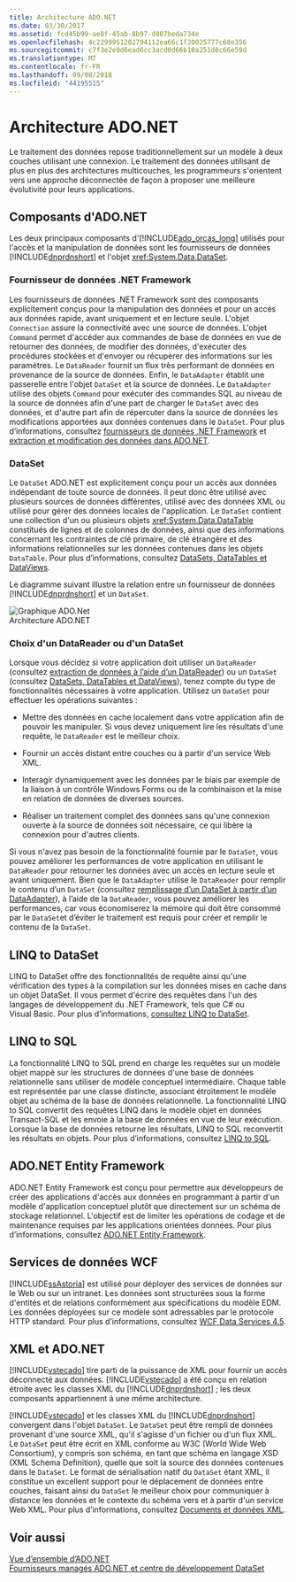 ```yaml
---
title: Architecture ADO.NET
ms.date: 03/30/2017
ms.assetid: fcd45b99-ae8f-45ab-8b97-d887beda734e
ms.openlocfilehash: 4c2299951202794112ea66c1f20025777c68e356
ms.sourcegitcommit: c7f3e2e9d6ead6cc3acd0d66b10a251d0c66e59d
ms.translationtype: MT
ms.contentlocale: fr-FR
ms.lasthandoff: 09/08/2018
ms.locfileid: "44195515"
---
```

# <a name="adonet-architecture"></a>Architecture ADO.NET
Le traitement des données repose traditionnellement sur un modèle à deux couches utilisant une connexion. Le traitement des données utilisant de plus en plus des architectures multicouches, les programmeurs s'orientent vers une approche déconnectée de façon à proposer une meilleure évolutivité pour leurs applications.  
  
## <a name="adonet-components"></a>Composants d'ADO.NET  
 Les deux principaux composants d'[!INCLUDE[ado_orcas_long](../../../../includes/ado-orcas-long-md.md)] utilisés pour l'accès et la manipulation de données sont les fournisseurs de données [!INCLUDE[dnprdnshort](../../../../includes/dnprdnshort-md.md)] et l'objet <xref:System.Data.DataSet>.  
  
### <a name="net-framework-data-providers"></a>Fournisseur de données .NET Framework  
 Les fournisseurs de données .NET Framework sont des composants explicitement conçus pour la manipulation des données et pour un accès aux données rapide, avant uniquement et en lecture seule. L'objet `Connection` assure la connectivité avec une source de données. L'objet `Command` permet d'accéder aux commandes de base de données en vue de retourner des données, de modifier des données, d'exécuter des procédures stockées et d'envoyer ou récupérer des informations sur les paramètres. Le `DataReader` fournit un flux très performant de données en provenance de la source de données. Enfin, le `DataAdapter` établit une passerelle entre l'objet `DataSet` et la source de données. Le `DataAdapter` utilise des objets `Command` pour exécuter des commandes SQL au niveau de la source de données afin d'une part de charger le `DataSet` avec des données, et d'autre part afin de répercuter dans la source de données les modifications apportées aux données contenues dans le `DataSet`. Pour plus d’informations, consultez [fournisseurs de données .NET Framework](../../../../docs/framework/data/adonet/data-providers.md) et [extraction et modification des données dans ADO.NET](../../../../docs/framework/data/adonet/retrieving-and-modifying-data.md).  
  
### <a name="the-dataset"></a>DataSet  
 Le `DataSet` ADO.NET est explicitement conçu pour un accès aux données indépendant de toute source de données. Il peut donc être utilisé avec plusieurs sources de données différentes, utilisé avec des données XML ou utilisé pour gérer des données locales de l'application. Le `DataSet` contient une collection d'un ou plusieurs objets <xref:System.Data.DataTable> constitués de lignes et de colonnes de données, ainsi que des informations concernant les contraintes de clé primaire, de clé étrangère et des informations relationnelles sur les données contenues dans les objets `DataTable`. Pour plus d’informations, consultez [DataSets, DataTables et DataViews](../../../../docs/framework/data/adonet/dataset-datatable-dataview/index.md).  
  
 Le diagramme suivant illustre la relation entre un fournisseur de données [!INCLUDE[dnprdnshort](../../../../includes/dnprdnshort-md.md)] et un `DataSet`.  
  
 ![Graphique ADO.Net](../../../../docs/framework/data/adonet/media/ado-1-bpuedev11.png "ado_1_bpuedev11")  
Architecture ADO.NET  
  
### <a name="choosing-a-datareader-or-a-dataset"></a>Choix d'un DataReader ou d'un DataSet  
 Lorsque vous décidez si votre application doit utiliser un `DataReader` (consultez [extraction de données à l’aide d’un DataReader](../../../../docs/framework/data/adonet/retrieving-data-using-a-datareader.md)) ou un `DataSet` (consultez [DataSets, DataTables et DataViews](../../../../docs/framework/data/adonet/dataset-datatable-dataview/index.md)), tenez compte du type de fonctionnalités nécessaires à votre application. Utilisez un `DataSet` pour effectuer les opérations suivantes :  
  
-   Mettre des données en cache localement dans votre application afin de pouvoir les manipuler. Si vous devez uniquement lire les résultats d'une requête, le `DataReader` est le meilleur choix.  
  
-   Fournir un accès distant entre couches ou à partir d'un service Web XML.  
  
-   Interagir dynamiquement avec les données par le biais par exemple de la liaison à un contrôle Windows Forms ou de la combinaison et la mise en relation de données de diverses sources.  
  
-   Réaliser un traitement complet des données sans qu'une connexion ouverte à la source de données soit nécessaire, ce qui libère la connexion pour d'autres clients.  
  
 Si vous n'avez pas besoin de la fonctionnalité fournie par le `DataSet`, vous pouvez améliorer les performances de votre application en utilisant le `DataReader` pour retourner les données avec un accès en lecture seule et avant uniquement. Bien que le `DataAdapter` utilise le `DataReader` pour remplir le contenu d’un `DataSet` (consultez [remplissage d’un DataSet à partir d’un DataAdapter](../../../../docs/framework/data/adonet/populating-a-dataset-from-a-dataadapter.md)), à l’aide de la `DataReader`, vous pouvez améliorer les performances, car vous économiserez la mémoire qui doit être consommé par le `DataSet`et d’éviter le traitement est requis pour créer et remplir le contenu de la `DataSet`.  
  
## <a name="linq-to-dataset"></a>LINQ to DataSet  
 LINQ to DataSet offre des fonctionnalités de requête ainsi qu'une vérification des types à la compilation sur les données mises en cache dans un objet DataSet. Il vous permet d'écrire des requêtes dans l'un des langages de développement du .NET Framework, tels que C# ou Visual Basic. Pour plus d’informations, [consultez LINQ to DataSet](../../../../docs/framework/data/adonet/linq-to-dataset.md).  
  
## <a name="linq-to-sql"></a>LINQ to SQL  
 La fonctionnalité LINQ to SQL prend en charge les requêtes sur un modèle objet mappé sur les structures de données d'une base de données relationnelle sans utiliser de modèle conceptuel intermédiaire. Chaque table est représentée par une classe distincte, associant étroitement le modèle objet au schéma de la base de données relationnelle. La fonctionnalité LINQ to SQL convertit des requêtes LINQ dans le modèle objet en données Transact-SQL et les envoie à la base de données en vue de leur exécution. Lorsque la base de données retourne les résultats, LINQ to SQL reconvertit les résultats en objets. Pour plus d’informations, consultez [LINQ to SQL](../../../../docs/framework/data/adonet/sql/linq/index.md).  
  
## <a name="adonet-entity-framework"></a>ADO.NET Entity Framework  
 ADO.NET Entity Framework est conçu pour permettre aux développeurs de créer des applications d'accès aux données en programmant à partir d'un modèle d'application conceptuel plutôt que directement sur un schéma de stockage relationnel. L'objectif est de limiter les opérations de codage et de maintenance requises par les applications orientées données. Pour plus d’informations, consultez [ADO.NET Entity Framework](../../../../docs/framework/data/adonet/ef/index.md).  
  
## <a name="wcf-data-services"></a>Services de données WCF  
 [!INCLUDE[ssAstoria](../../../../includes/ssastoria-md.md)] est utilisé pour déployer des services de données sur le Web ou sur un intranet. Les données sont structurées sous la forme d'entités et de relations conformément aux spécifications du modèle EDM. Les données déployées sur ce modèle sont adressables par le protocole HTTP standard. Pour plus d’informations, consultez [WCF Data Services 4.5](../../../../docs/framework/data/wcf/index.md).  
  
## <a name="xml-and-adonet"></a>XML et ADO.NET  
 [!INCLUDE[vstecado](../../../../includes/vstecado-md.md)] tire parti de la puissance de XML pour fournir un accès déconnecté aux données. [!INCLUDE[vstecado](../../../../includes/vstecado-md.md)] a été conçu en relation étroite avec les classes XML du [!INCLUDE[dnprdnshort](../../../../includes/dnprdnshort-md.md)] ; les deux composants appartiennent à une même architecture.  
  
 [!INCLUDE[vstecado](../../../../includes/vstecado-md.md)] et les classes XML du [!INCLUDE[dnprdnshort](../../../../includes/dnprdnshort-md.md)] convergent dans l'objet `DataSet`. Le `DataSet` peut être rempli de données provenant d'une source XML, qu'il s'agisse d'un fichier ou d'un flux XML. Le `DataSet` peut être écrit en XML conforme au W3C (World Wide Web Consortium), y compris son schéma, en tant que schéma en langage XSD (XML Schema Definition), quelle que soit la source des données contenues dans le `DataSet`. Le format de sérialisation natif du `DataSet` étant XML, il constitue un excellent support pour le déplacement de données entre couches, faisant ainsi du `DataSet` le meilleur choix pour communiquer à distance les données et le contexte du schéma vers et à partir d'un service Web XML. Pour plus d’informations, consultez [Documents et données XML](../../../../docs/standard/data/xml/index.md).  
  
## <a name="see-also"></a>Voir aussi  
 [Vue d’ensemble d’ADO.NET](../../../../docs/framework/data/adonet/ado-net-overview.md)  
 [Fournisseurs managés ADO.NET et centre de développement DataSet](https://go.microsoft.com/fwlink/?LinkId=217917)
